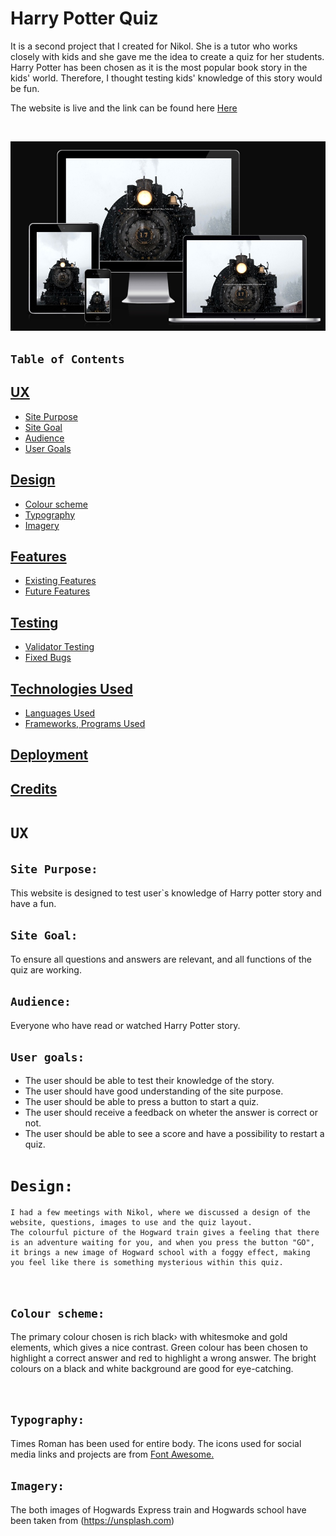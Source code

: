 # Harry Potter Quiz

It is a second project that I created for Nikol. She is a tutor who works closely with kids and she gave me the idea to create a quiz for her students.
Harry Potter  has been chosen as it is the most popular book story in the kids' world. Therefore, I thought testing kids' knowledge of this story would be fun.


 The website is live and the link can be found here [Here](https://margaritaatr.github.io/harry-potter-quiz/)

<br>

![Alt text](/assets/readme-images/responsive-img.jpeg)

## `Table of Contents`

   ## [UX](#ux "UX")
  + [Site Purpose](#site-purpose "Site Purpose")
  + [Site Goal](#site-goal "Site Goal")
  + [Audience](#audience "Audience")
  + [User Goals](#current-user-goals "User Goals") 
 ## [Design](#design "Design")
  + [Colour scheme](#colourscheme "Colour scheme")
  + [Typography](#typography "Typography")
  + [Imagery](#imagery "Imagery") 
 ## [Features](#features "Features")
 + [Existing Features](#existing-features "Existing Features")
 + [Future Features](#future-features "Future Features")
## [Testing](#testing "Testing")
  + [Validator Testing](#validator-testing "Validator Testing")
  + [Fixed Bugs](#fixed-bugs "fixed Bugs")
## [Technologies Used](#technologies-used "Technologies Used")
  + [ Languages Used](#languages-used " Languages Used")
  + [Frameworks, Programs Used](#frameworks-programs-used "Frameworks, Programs Used")
## [Deployment](#deployment "Deployment")
## [Credits](#credits "Credits")
 
# `UX`

## `Site Purpose:` 

This website is designed to test user`s knowledge of Harry potter story and have a fun.
 

## `Site Goal:` 

To ensure all questions and answers are relevant, and all functions of the quiz are working.


## `Audience: `
 Everyone who have read or watched Harry Potter story.



## `User goals:`

* The user should be able to test their knowledge of the story.
* The user should have good understanding of the site purpose.
* The user should be able to press a button to start a quiz.
* The user should receive a feedback on wheter the answer is correct or not.
* The user should be able to see a score and have a possibility to restart a quiz.

# `Design:`
 
    I had a few meetings with Nikol, where we discussed a design of the website, questions, images to use and the quiz layout.
    The colourful picture of the Hogward train gives a feeling that there is an adventure waiting for you, and when you press the button "GO", it brings a new image of Hogward school with a foggy effect, making you feel like there is something mysterious within this quiz.
<br>

## `Colour scheme:`

The primary colour chosen is rich black› with whitesmoke and gold elements, which gives a nice contrast.
 Green colour has been chosen to highlight a correct answer and red to highlight a wrong answer. The bright colours on a black and white background are good for eye-catching.

<br>

## `Typography:`
 Times Roman has been used for entire body.
The icons used  for social media links and projects are from [Font Awesome.](https://fontawesome.com/)
<br>

## `Imagery:`

The both images of Hogwards Express train and Hogwards school have been taken from (https://unsplash.com)

<br>

